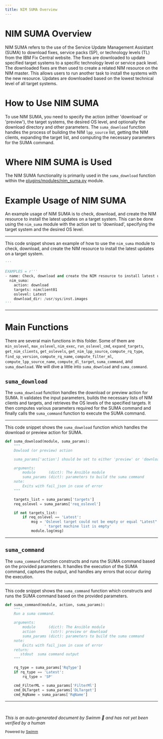 ```yaml
---
title: NIM SUMA Overview
---
```

# NIM SUMA Overview

NIM SUMA refers to the use of the Service Update Management Assistant (SUMA) to download fixes, service packs (SP), or technology levels (TL) from the IBM Fix Central website. The fixes are downloaded to update specified target systems to a specific technology level or service pack level. The downloaded fixes are then used to create a related NIM resource on the NIM master. This allows users to run another task to install the systems with the new resource. Updates are downloaded based on the lowest technical level of all target systems.

# How to Use NIM SUMA

To use NIM SUMA, you need to specify the action (either 'download' or 'preview'), the target systems, the desired OS level, and optionally the download directory and other parameters. The <SwmToken path="plugins/modules/nim_suma.py" pos="802:2:2" line-data="def suma_download(module, suma_params):">`suma_download`</SwmToken> function handles the process of building the NIM <SwmToken path="plugins/modules/nim_suma.py" pos="64:9:9" line-data="    - Name of the lpp_source NIM resource to create when I(action=download).">`lpp_source`</SwmToken> list, getting the NIM clients, expanding the target list, and computing the necessary parameters for the SUMA command.

# Where NIM SUMA is Used

The NIM SUMA functionality is primarily used in the <SwmToken path="plugins/modules/nim_suma.py" pos="802:2:2" line-data="def suma_download(module, suma_params):">`suma_download`</SwmToken> function within the <SwmPath>[plugins/modules/nim_suma.py](plugins/modules/nim_suma.py)</SwmPath> module.

# Example Usage of NIM SUMA

An example usage of NIM SUMA is to check, download, and create the NIM resource to install the latest updates on a target system. This can be done using the <SwmToken path="plugins/modules/nim_suma.py" pos="126:1:1" line-data="  nim_suma:">`nim_suma`</SwmToken> module with the action set to 'download', specifying the target system and the desired OS level.

<SwmSnippet path="/plugins/modules/nim_suma.py" line="122">

---

This code snippet shows an example of how to use the <SwmToken path="plugins/modules/nim_suma.py" pos="126:1:1" line-data="  nim_suma:">`nim_suma`</SwmToken> module to check, download, and create the NIM resource to install the latest updates on a target system.

```python
'''

EXAMPLES = r'''
- name: Check, download and create the NIM resource to install latest updates
  nim_suma:
    action: download
    targets: nimclient01
    oslevel: Latest
    download_dir: /usr/sys/inst.images
'''
```

---

</SwmSnippet>

# Main Functions

There are several main functions in this folder. Some of them are <SwmToken path="plugins/modules/nim_suma.py" pos="194:2:2" line-data="def min_oslevel(dic):">`min_oslevel`</SwmToken>, <SwmToken path="plugins/modules/nim_suma.py" pos="212:2:2" line-data="def max_oslevel(dic):">`max_oslevel`</SwmToken>, <SwmToken path="plugins/modules/nim_suma.py" pos="230:2:2" line-data="def nim_exec(module, node, command):">`nim_exec`</SwmToken>, <SwmToken path="plugins/modules/nim_suma.py" pos="260:2:2" line-data="def run_oslevel_cmd(module, machine, oslevels):">`run_oslevel_cmd`</SwmToken>, <SwmToken path="plugins/modules/nim_suma.py" pos="293:2:2" line-data="def expand_targets(module, targets, nim_clients):">`expand_targets`</SwmToken>, <SwmToken path="plugins/modules/nim_suma.py" pos="355:2:2" line-data="def get_nim_clients(module):">`get_nim_clients`</SwmToken>, <SwmToken path="plugins/modules/nim_suma.py" pos="385:2:2" line-data="def get_oslevels(module, targets):">`get_oslevels`</SwmToken>, <SwmToken path="plugins/modules/nim_suma.py" pos="412:2:2" line-data="def get_nim_lpp_source(module):">`get_nim_lpp_source`</SwmToken>, <SwmToken path="plugins/modules/nim_suma.py" pos="453:2:2" line-data="def compute_rq_type(module, oslevel, targets_list):">`compute_rq_type`</SwmToken>, <SwmToken path="plugins/modules/nim_suma.py" pos="479:2:2" line-data="def find_sp_version(module, file):">`find_sp_version`</SwmToken>, <SwmToken path="plugins/modules/nim_suma.py" pos="507:2:2" line-data="def compute_rq_name(module, suma_params, rq_type, oslevel, clients_target_oslevel):">`compute_rq_name`</SwmToken>, <SwmToken path="plugins/modules/nim_suma.py" pos="659:2:2" line-data="def compute_filter_ml(module, clients_target_oslevel, rq_name):">`compute_filter_ml`</SwmToken>, <SwmToken path="plugins/modules/nim_suma.py" pos="691:2:2" line-data="def compute_lpp_source_name(module, lpp_source, rq_name):">`compute_lpp_source_name`</SwmToken>, <SwmToken path="plugins/modules/nim_suma.py" pos="715:2:2" line-data="def compute_dl_target(module, download_dir, lpp_source, nim_lpp_sources):">`compute_dl_target`</SwmToken>, <SwmToken path="plugins/modules/nim_suma.py" pos="751:2:2" line-data="def suma_command(module, action, suma_params):">`suma_command`</SwmToken>, and <SwmToken path="plugins/modules/nim_suma.py" pos="802:2:2" line-data="def suma_download(module, suma_params):">`suma_download`</SwmToken>. We will dive a little into <SwmToken path="plugins/modules/nim_suma.py" pos="802:2:2" line-data="def suma_download(module, suma_params):">`suma_download`</SwmToken> and <SwmToken path="plugins/modules/nim_suma.py" pos="751:2:2" line-data="def suma_command(module, action, suma_params):">`suma_command`</SwmToken>.

## <SwmToken path="plugins/modules/nim_suma.py" pos="802:2:2" line-data="def suma_download(module, suma_params):">`suma_download`</SwmToken>

The <SwmToken path="plugins/modules/nim_suma.py" pos="802:2:2" line-data="def suma_download(module, suma_params):">`suma_download`</SwmToken> function handles the download or preview action for SUMA. It validates the input parameters, builds the necessary lists of NIM clients and targets, and retrieves the OS levels of the specified targets. It then computes various parameters required for the SUMA command and finally calls the <SwmToken path="plugins/modules/nim_suma.py" pos="751:2:2" line-data="def suma_command(module, action, suma_params):">`suma_command`</SwmToken> function to execute the SUMA command.

<SwmSnippet path="/plugins/modules/nim_suma.py" line="802">

---

This code snippet shows the <SwmToken path="plugins/modules/nim_suma.py" pos="802:2:2" line-data="def suma_download(module, suma_params):">`suma_download`</SwmToken> function which handles the download or preview action for SUMA.

```python
def suma_download(module, suma_params):
    """
    Dowload (or preview) action

    suma_params['action'] should be set to either 'preview' or 'download'.

    arguments:
        module      (dict): The Ansible module
        suma_params (dict): parameters to build the suma command
    note:
        Exits with fail_json in case of error
    """

    targets_list = suma_params['targets']
    req_oslevel = suma_params['req_oslevel']

    if not targets_list:
        if req_oslevel == 'Latest':
            msg = 'Oslevel target could not be empty or equal "Latest" when' \
                  ' target machine list is empty'
            module.log(msg)
```

---

</SwmSnippet>

## <SwmToken path="plugins/modules/nim_suma.py" pos="751:2:2" line-data="def suma_command(module, action, suma_params):">`suma_command`</SwmToken>

The <SwmToken path="plugins/modules/nim_suma.py" pos="751:2:2" line-data="def suma_command(module, action, suma_params):">`suma_command`</SwmToken> function constructs and runs the SUMA command based on the provided parameters. It handles the execution of the SUMA command, captures the output, and handles any errors that occur during the execution.

<SwmSnippet path="/plugins/modules/nim_suma.py" line="751">

---

This code snippet shows the <SwmToken path="plugins/modules/nim_suma.py" pos="751:2:2" line-data="def suma_command(module, action, suma_params):">`suma_command`</SwmToken> function which constructs and runs the SUMA command based on the provided parameters.

```python
def suma_command(module, action, suma_params):
    """
    Run a suma command.

    arguments:
        module      (dict): The Ansible module
        action       (str): preview or download
        suma_params (dict): parameters to build the suma command
    note:
        Exits with fail_json in case of error
    return:
       stdout  suma command output
    """

    rq_type = suma_params['RqType']
    if rq_type == 'Latest':
        rq_type = 'SP'

    cmd_FilterML = suma_params['FilterMl']
    cmd_DLTarget = suma_params['DLTarget']
    cmd_RqName = suma_params['RqName']
```

---

</SwmSnippet>

&nbsp;

*This is an auto-generated document by Swimm 🌊 and has not yet been verified by a human*

<SwmMeta version="3.0.0" repo-id="Z2l0aHViJTNBJTNBYW5zaWJsZS1wb3dlci1haXglM0ElM0Fzd2ltbWlv" repo-name="ansible-power-aix"><sup>Powered by [Swimm](/)</sup></SwmMeta>

